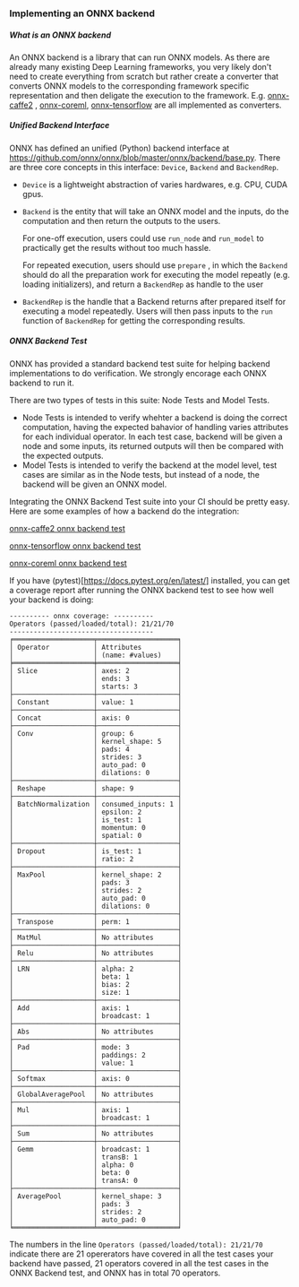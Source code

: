 ### Implementing an ONNX backend

##### What is an ONNX backend

An ONNX backend is a library that can run ONNX models. As there are already many existing Deep Learning frameworks, you very likely don't need to create everything from scratch but rather create a converter that converts ONNX models to the corresponding framework specific representation and then deligate the execution to the framework. E.g. [onnx-caffe2](https://github.com/onnx/onnx-caffe2) , [onnx-coreml](https://github.com/onnx/onnx-coreml), [onnx-tensorflow](https://github.com/onnx/onnx-tensorflow) are all implemented as converters.

##### Unified Backend Interface

ONNX has defined an unified (Python) backend interface at https://github.com/onnx/onnx/blob/master/onnx/backend/base.py. There are three core concepts in this interface: `Device`, `Backend` and `BackendRep`.

- `Device` is a lightweight abstraction of varies hardwares, e.g. CPU, CUDA gpus.

- `Backend` is the entity that will take an ONNX model and the inputs, do the computation and then return the outputs to the users.

  For one-off execution, users could use `run_node` and `run_model` to practically get the results without too much hassle.

  For repeated execution, users should use `prepare` , in which the `Backend` should do all the preparation work for executing the model repeatly (e.g. loading initializers), and return a `BackendRep` as handle to the user

- `BackendRep` is the handle that a Backend returns after prepared itself for executing a model repeatedly. Users will then pass inputs to the `run` function of `BackendRep` for getting the corresponding results.

##### ONNX Backend Test

ONNX has provided a standard backend test suite for helping backend implementations to do verification. We strongly encorage each ONNX backend to run it.

There are two types of tests in this suite: Node Tests and Model Tests.

- Node Tests is intended to verify whehter a backend is doing the correct computation, having the expected bahavior of handling varies attributes for each individual operator. In each test case, backend will be given a node and some inputs, its returned outputs will then be compared with the expected outputs.
- Model Tests is intended to verify the backend at the model level, test cases are similar as in the Node tests, but instead of a node, the backend will be given an ONNX model.

Integrating the ONNX Backend Test suite into your CI should be pretty easy. Here are some examples of how a backend do the integration:

[onnx-caffe2 onnx backend test](https://github.com/onnx/onnx-caffe2/blob/master/tests/onnx_backend_test.py)

[onnx-tensorflow onnx backend test](https://github.com/onnx/onnx-tensorflow/blob/master/test/onnx_backend_test.py)

[onnx-coreml onnx backend test](https://github.com/onnx/onnx-coreml/blob/master/tests/onnx_backend_test.py)

If you have (pytest)[https://docs.pytest.org/en/latest/] installed, you can get a coverage report after running the ONNX backend test to see how well your backend is doing:

```
---------- onnx coverage: ----------
Operators (passed/loaded/total): 21/21/70
------------------------------------
╒════════════════════╤════════════════════╕
│ Operator           │ Attributes         │
│                    │ (name: #values)    │
╞════════════════════╪════════════════════╡
│ Slice              │ axes: 2            │
│                    │ ends: 3            │
│                    │ starts: 3          │
├────────────────────┼────────────────────┤
│ Constant           │ value: 1           │
├────────────────────┼────────────────────┤
│ Concat             │ axis: 0            │
├────────────────────┼────────────────────┤
│ Conv               │ group: 6           │
│                    │ kernel_shape: 5    │
│                    │ pads: 4            │
│                    │ strides: 3         │
│                    │ auto_pad: 0        │
│                    │ dilations: 0       │
├────────────────────┼────────────────────┤
│ Reshape            │ shape: 9           │
├────────────────────┼────────────────────┤
│ BatchNormalization │ consumed_inputs: 1 │
│                    │ epsilon: 2         │
│                    │ is_test: 1         │
│                    │ momentum: 0        │
│                    │ spatial: 0         │
├────────────────────┼────────────────────┤
│ Dropout            │ is_test: 1         │
│                    │ ratio: 2           │
├────────────────────┼────────────────────┤
│ MaxPool            │ kernel_shape: 2    │
│                    │ pads: 3            │
│                    │ strides: 2         │
│                    │ auto_pad: 0        │
│                    │ dilations: 0       │
├────────────────────┼────────────────────┤
│ Transpose          │ perm: 1            │
├────────────────────┼────────────────────┤
│ MatMul             │ No attributes      │
├────────────────────┼────────────────────┤
│ Relu               │ No attributes      │
├────────────────────┼────────────────────┤
│ LRN                │ alpha: 2           │
│                    │ beta: 1            │
│                    │ bias: 2            │
│                    │ size: 1            │
├────────────────────┼────────────────────┤
│ Add                │ axis: 1            │
│                    │ broadcast: 1       │
├────────────────────┼────────────────────┤
│ Abs                │ No attributes      │
├────────────────────┼────────────────────┤
│ Pad                │ mode: 3            │
│                    │ paddings: 2        │
│                    │ value: 1           │
├────────────────────┼────────────────────┤
│ Softmax            │ axis: 0            │
├────────────────────┼────────────────────┤
│ GlobalAveragePool  │ No attributes      │
├────────────────────┼────────────────────┤
│ Mul                │ axis: 1            │
│                    │ broadcast: 1       │
├────────────────────┼────────────────────┤
│ Sum                │ No attributes      │
├────────────────────┼────────────────────┤
│ Gemm               │ broadcast: 1       │
│                    │ transB: 1          │
│                    │ alpha: 0           │
│                    │ beta: 0            │
│                    │ transA: 0          │
├────────────────────┼────────────────────┤
│ AveragePool        │ kernel_shape: 3    │
│                    │ pads: 3            │
│                    │ strides: 2         │
│                    │ auto_pad: 0        │
╘════════════════════╧════════════════════╛
```

The numbers in the line `Operators (passed/loaded/total): 21/21/70` indicate there are 21 opererators have covered in all the test cases your backend have passed, 21 operators covered in all the test cases in the ONNX Backend test, and ONNX has in total 70 operators.